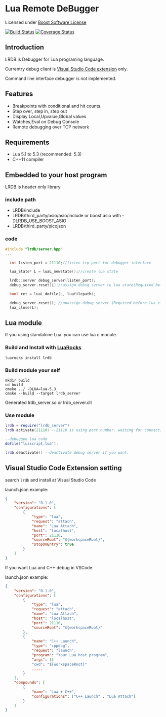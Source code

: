 # Lua Remote DeBugger

Licensed under [Boost Software License](http://www.boost.org/LICENSE_1_0.txt)

[![Build Status](https://travis-ci.org/satoren/LRDB.svg?branch=master)](https://travis-ci.org/satoren/LRDB)
[![Coverage Status](https://coveralls.io/repos/github/satoren/LRDB/badge.svg?branch=master)](https://coveralls.io/github/satoren/LRDB?branch=master)

## Introduction

LRDB is Debugger for Lua programing language.


Currentry debug client is [Visual Studio Code extension](https://marketplace.visualstudio.com/items?itemName=satoren.lrdb) only.

Command line interface debugger is not implemented.


## Features

* Breakpoints with conditional and hit counts.
* Step over, step in, step out
* Display Local,Upvalue,Global values
* Watches,Eval on Debug Console
* Remote debugging over TCP network


## Requirements
  * Lua 5.1 to 5.3 (recommended: 5.3)
  * C++11 compiler

## Embedded to your host program

LRDB is header only library

### include path
  - LRDB/include
  - LRDB/third_party/asio/asio/include or boost.asio with -DLRDB_USE_BOOST_ASIO
  - LRDB/third_party/picojson

### code
```C++
#include "lrdb/server.hpp"
...

  int listen_port = 21110;//listen tcp port for debugger interface

  lua_State* L = luaL_newstate();//create lua state

  lrdb::server debug_server(listen_port);
  debug_server.reset(L);//assign debug server to lua state(Required before script load)

  bool ret = luaL_dofile(L, luafilepath);

  debug_server.reset(); //unassign debug server (Required before lua_close )
  lua_close(L);
```

## Lua module
If you using standalone Lua. you can use lua c mocule.

### Build and Install with [LuaRocks](https://luarocks.org/)
```
luarocks install lrdb
```

### Build module your self
```
mkdir build
cd build
cmake ../ -DLUA=lua-5.3
cmake --build --target lrdb_server
```
Generated lrdb_server.so or lrdb_server.dll


### Use module
```lua
lrdb = require("lrdb_server")
lrdb.activate(21110) --21110 is using port number. waiting for connection by debug client.

--debuggee lua code
dofile("luascript.lua");

lrdb.deactivate() --deactivate debug server if you want.
```

## Visual Studio Code Extension setting
search ``lrdb`` and install at Visual Studio Code

launch.json example:
```json
{
    "version": "0.1.0",
    "configurations": [
        {
            "type": "lua",
            "request": "attach",
            "name": "Lua Attach",
            "host": "localhost",
            "port": 21110,
            "sourceRoot": "${workspaceRoot}",
            "stopOnEntry": true
        }
    ]
}
```

If you want Lua and C++ debug in VSCode 

launch.json example:
```json
{
    "version": "0.1.0",
    "configurations": [
        {
            "type": "lua",
            "request": "attach",
            "name": "Lua Attach",
            "host": "localhost",
            "port": 21110,
            "sourceRoot": "${workspaceRoot}"
        },
        {
            "name": "C++ Launch",
            "type": "cppdbg",
            "request": "launch",
            "program": "Your Lua host program",
            "args": []
            "cwd": "${workspaceRoot}"
            .....
        }
    ],
	"compounds": [
		{
			"name": "Lua + C++",
			"configurations": ["C++ Launch" , "Lua Attach"]
		}
	]
}
```

